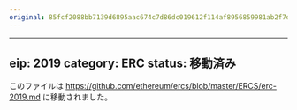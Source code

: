 ```yaml
---
original: 85fcf2088bb7139d6895aac674c7d86dc019612f114af8956859981ab2f7df90
---
```


---
eip: 2019
category: ERC
status: 移動済み
---

このファイルは https://github.com/ethereum/ercs/blob/master/ERCS/erc-2019.md に移動されました。